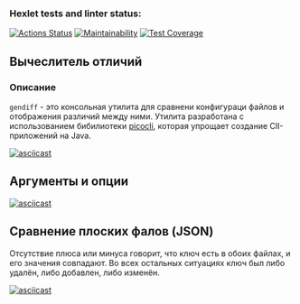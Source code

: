 ### Hexlet tests and linter status:
[![Actions Status](https://github.com/alexey4050/java-project-71/actions/workflows/hexlet-check.yml/badge.svg)](https://github.com/alexey4050/java-project-71/actions)
[![Maintainability](https://api.codeclimate.com/v1/badges/58d59808062cbdbd47cb/maintainability)](https://codeclimate.com/github/alexey4050/java-project-71/maintainability)
[![Test Coverage](https://api.codeclimate.com/v1/badges/58d59808062cbdbd47cb/test_coverage)](https://codeclimate.com/github/alexey4050/java-project-71/test_coverage)

## Вычеслитель отличий
### Описание
`gendiff` - это консольная утилита для сравнени конфигураци файлов и отображения различий между ними. Утилита разработана с использованием бибилиотеки [picocli](https://picocli.info/),  которая упрощает создание ClI-приложений на Java.


[![asciicast](https://asciinema.org/a/sNmToSVr26iGAYzk28SnlI2N7.svg)](https://asciinema.org/a/sNmToSVr26iGAYzk28SnlI2N7)

## Аргументы и опции

[![asciicast](https://asciinema.org/a/dhKPqe6TRTZ54jNtEVP2yR5Mi.svg)](https://asciinema.org/a/dhKPqe6TRTZ54jNtEVP2yR5Mi)

## Сравнение плоских фалов (JSON)

Отсутствие плюса или минуса говорит, что ключ есть в обоих файлах, и его значения совпадают. Во всех остальных ситуациях ключ был либо удалён, либо добавлен, либо изменён.

[![asciicast](https://asciinema.org/a/WBW29efDjDFYHBVdAYKylNMxJ.svg)](https://asciinema.org/a/WBW29efDjDFYHBVdAYKylNMxJ)
